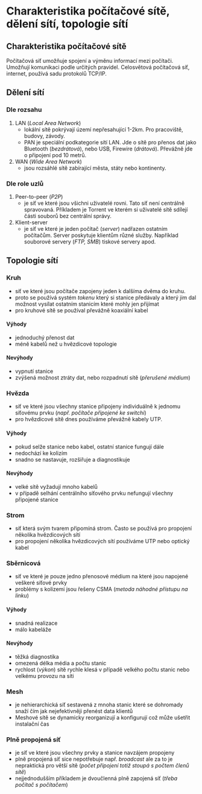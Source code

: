 # Charakteristika počítačové sítě, dělení sítí, topologie sítí

## Charakteristika počítačové sítě

Počítačová síť umožňuje spojení a výměnu informací mezi počítači. Umožňují komunikaci podle určitých pravidel. Celosvětová počítačová síť, internet, používá sadu protokolů TCP/IP.

## Dělení sítí

### Dle rozsahu

1. LAN (*Local Area Network*)
   - lokální sítě pokrývají území nepřesahující 1-2km. Pro pracoviště, budovy, závody.
   - PAN je speciální podkategorie sítí LAN. Jde o sítě pro přenos dat jako Bluetooth (*bezdrátová*), nebo USB, Firewire (*drátová*). Převážně jde o připojení pod 10 metrů.
2. WAN (*Wide Area Network*)
   - jsou rozsáhlé sítě zabírající města, státy nebo kontinenty.

### Dle role uzlů

1. Peer-to-peer (*P2P*)
   - je síť ve které jsou všichni uživatelé rovni. Tato síť není centrálně spravovaná. Příkladem je Torrent ve kterém si uživatelé sítě sdílejí části souborů bez centrální správy.
2. Klient-server
   - je síť ve které je jeden počítač (*server*) nadřazen ostatním počítačům. Server poskytuje klientům různé služby. Například souborové servery (*FTP, SMB*) tiskové servery apod.

## Topologie sítí

### Kruh

- síť ve které jsou počítače zapojeny jeden k dalšíma dvěma do kruhu.
- proto se používá systém *tokenu* který si stanice předávaly a který jim dal možnost vysílat ostatním stanicím které mohly jen přijímat
- pro kruhové sítě se používal převážně koaxiální kabel

#### Výhody

- jednoduchý přenost dat
- méně kabelů než u hvězdicové topologie

#### Nevýhody

- vypnutí stanice
- zvýšená možnost ztráty dat, nebo rozpadnutí sítě (*přerušené médium*)
 
### Hvězda

- síť ve které jsou všechny stanice připojeny individuálně k jednomu síťovému prvku (*např. počítače připojené ke switchi*)
- pro hvězdicové sítě dnes používáme převážně kabely UTP.

#### Výhody

- pokud selže stanice nebo kabel, ostatní stanice fungují dále
- nedochází ke kolizím
- snadno se nastavuje, rozšiřuje a diagnostikuje

#### Nevýhody

- velké sítě vyžadují mnoho kabelů
- v případě selhání centrálního síťového prvku nefungují všechny připojené stanice

### Strom

- síť která svým tvarem připomíná strom. Často se používá pro propojení několika hvězdicových sítí
- pro propojení několika hvězdicových sítí používáme UTP nebo optický kabel

### Sběrnicová

- síť ve které je pouze jedno přenosové médium na které jsou napojené veškeré síťové prvky
- problémy s kolizemi jsou řešeny CSMA (*metoda náhodné přístupu na linku*)

#### Výhody

- snadná realizace
- málo kabeláže

#### Nevýhody

- těžká diagnostika
- omezená délka média a počtu stanic
- rychlost (*výkon*) sítě rychle klesá v případě velkého počtu stanic nebo velkému provozu na síti

### Mesh

- je nehierarchická síť sestavená z mnoha stanic které se dohromady snaží čím jak nejefektivněji přenést data klientů
- Meshové sítě se dynamicky reorganizují a konfigurují což může ušetřit instalační čas

### Plně propojená síť

- je síť ve které jsou všechny prvky a stanice navzájem propojeny
- plně propojená síť sice nepotřebuje např. *broadcast* ale za to je nepraktická pro větší sítě (*počet připojení totiž stoupá s počtem členů sítě*)
- nejjednodušším příkladem je dvoučlenná plně zapojená síť (*třeba počítač s počítačem*)